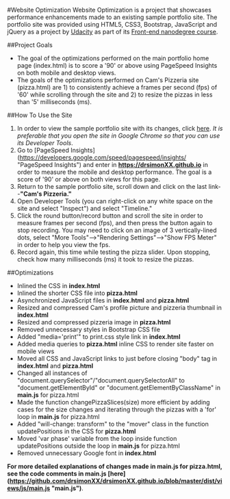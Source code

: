 #Website Optimization
Website Optimization is a project that showcases performance enhancements made to an existing sample portfolio site. The portfolio site was provided using HTML5, CSS3, Bootstrap, JavaScript and jQuery as a project by [Udacity](http://www.udacity.com "Udacity") as part of its [Front-end nanodegree course](https://www.udacity.com/course/front-end-web-developer-nanodegree--nd001 "Udacity Front-End Nanodegree"). 

##Project Goals
- The goal of the optimizations performed on the main portfolio home page (index.html) is to score a '90' or above using PageSpeed Insights on both mobile and desktop views. 
- The goals of the optimizations performed on Cam's Pizzeria site (pizza.html) are 1) to consistently achieve a frames per second (fps) of '60' while scrolling through the site and 2) to resize the pizzas in less than '5' milliseconds (ms). 

##How To Use the Site
1. In order to view the sample portfolio site with its changes, click [here](https://drsimonxx.github.io/ "Danielle R. Simon's Website Optimization"). *It is preferable that you open the site in Google Chrome so that you can use its Developer Tools*. 
2. Go to [PageSpeed Insights] (https://developers.google.com/speed/pagespeed/insights/ "PageSpeed Insights") and enter in **https://drsimonXX.github.io** in order to measure the mobile and desktop performance. The goal is a score of '90' or above on both views for this page. 
3. Return to the sample portfolio site, scroll down and click on the last link--**"Cam's Pizzeria."** 
4. Open Developer Tools (you can right-click on any white space on the site and select "Inspect") and select "Timeline." 
5. Click the round button/record button and scroll the site in order to measure frames per second (fps), and then press the button again to stop recording. You may need to click on an image of 3 vertically-lined dots, select "More Tools"-->"Rendering Settings"-->"Show FPS Meter" in order to help you view the fps. 
6. Record again, this time while testing the pizza slider. Upon stopping, check how many milliseconds (ms) it took to resize the pizzas.

##Optimizations
- Inlined the CSS in **index.html**
- Inlined the shorter CSS file into **pizza.html**
- Asynchronized JavaScript files in **index.html** and **pizza.html**
- Resized and compressed Cam's profile picture and pizzeria thumbnail in **index.html**
- Resized and compressed pizzeria image in **pizza.html**
- Removed unnecessary styles in Bootstrap CSS file
- Added "media='print'" to print.css style link in **index.html**
- Added media queries to **pizza.html** inline CSS to render site faster on mobile views
- Moved all CSS and JavaScript links to just before closing "body" tag in **index.html** and **pizza.html**
- Changed all instances of "document.querySelector"/"document.querySelectorAll" to "document.getElementById" or "document.getElementByClassName" in **main.js** for pizza.html
- Made the function changePizzaSlices(size) more efficient by adding cases for the size changes and iterating through the pizzas with a 'for' loop in **main.js** for pizza.html
- Added "will-change: transform" to the "mover" class in the function updatePositions in the CSS for **pizza.html**
- Moved 'var phase' variable from the loop inside function updatePositions outside the loop in **main.js** for pizza.html
- Removed unnecessary Google font in **index.html**

**For more detailed explanations of changes made in main.js for pizza.html, see the code comments in main.js [here] (https://github.com/drsimonXX/drsimonXX.github.io/blob/master/dist/views/js/main.js "main.js")**.
